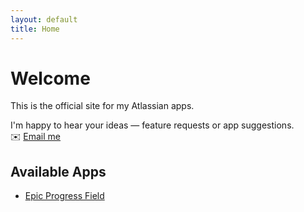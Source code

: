 ```yaml
---
layout: default
title: Home
---
```


# Welcome

This is the official site for my Atlassian apps.

I'm happy to hear your ideas — feature requests or app suggestions.  
✉️ [Email me](mailto:otti.f.software@gmail.com)

## Available Apps

- [Epic Progress Field](/atlassian-apps-page/apps/epic-progress-field/)
